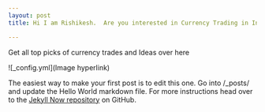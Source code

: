 ```yaml
---
layout: post
title: Hi I am Rishikesh.  Are you interested in Currency Trading in India. Please watch out this space

---
```


Get all top picks of currency trades and Ideas over here 

![_config.yml](Image hyperlink)

The easiest way to make your first post is to edit this one. Go into /_posts/ and update the Hello World markdown file. For more instructions head over to the [Jekyll Now repository](https://github.com/barryclark/jekyll-now) on GitHub.

